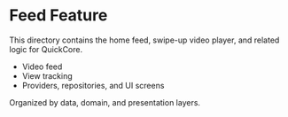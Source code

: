 # Feed Feature

This directory contains the home feed, swipe-up video player, and related logic for QuickCore.
- Video feed
- View tracking
- Providers, repositories, and UI screens

Organized by data, domain, and presentation layers. 